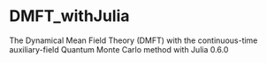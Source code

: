 # DMFT_withJulia
The Dynamical Mean Field Theory (DMFT) with the continuous-time auxiliary-field Quantum Monte Carlo method with Julia 0.6.0
